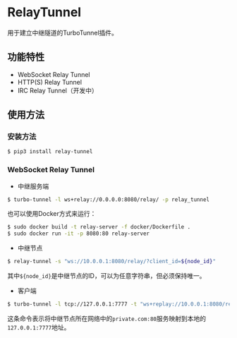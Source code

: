 # RelayTunnel

用于建立中继隧道的TurboTunnel插件。

## 功能特性

* WebSocket Relay Tunnel
* HTTP(S) Relay Tunnel
* IRC Relay Tunnel（开发中）

## 使用方法

### 安装方法

```bash
$ pip3 install relay-tunnel
```

### WebSocket Relay Tunnel

* 中继服务端

```bash
$ turbo-tunnel -l ws+relay://0.0.0.0:8080/relay/ -p relay_tunnel
```

也可以使用Docker方式来运行：

```bash
$ sudo docker build -t relay-server -f docker/Dockerfile .
$ sudo docker run -it -p 8080:80 relay-server
```

* 中继节点

```bash
$ relay-tunnel -s "ws://10.0.0.1:8080/relay/?client_id=${node_id}"
```

其中`${node_id}`是中继节点的ID，可以为任意字符串，但必须保持唯一。

* 客户端

```bash
$ turbo-tunnel -l tcp://127.0.0.1:7777 -t "ws+replay://10.0.0.1:8080/relay/?client_id=${node_id}&target_id=${target_id}" -t tcp://private.com:80
```

这条命令表示将中继节点所在网络中的`private.com:80`服务映射到本地的`127.0.0.1:7777`地址。



